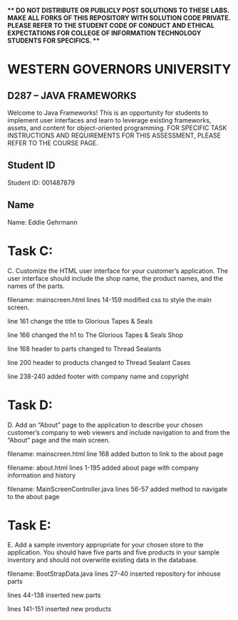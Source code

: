 <strong>** DO NOT DISTRIBUTE OR PUBLICLY POST SOLUTIONS TO THESE LABS. MAKE ALL FORKS OF THIS REPOSITORY WITH SOLUTION CODE PRIVATE. PLEASE REFER TO THE STUDENT CODE OF CONDUCT AND ETHICAL EXPECTATIONS FOR COLLEGE OF INFORMATION TECHNOLOGY STUDENTS FOR SPECIFICS. ** </strong>

# WESTERN GOVERNORS UNIVERSITY 
## D287 – JAVA FRAMEWORKS
Welcome to Java Frameworks! This is an opportunity for students to implement user interfaces and learn to leverage existing frameworks, assets, and content for object-oriented programming.
FOR SPECIFIC TASK INSTRUCTIONS AND REQUIREMENTS FOR THIS ASSESSMENT, PLEASE REFER TO THE COURSE PAGE.
## Student ID
Student ID: 001487879
## Name
Name: Eddie Gehrmann

# Task C:
C. Customize the HTML user interface for your customer’s application. The user interface should include the shop name, the product names, and the names of the parts.

filename: mainscreen.html
lines 14-159 modified css to style the main screen.

line 161 change the title to Glorious Tapes & Seals

line 166 changed the h1 to The Glorious Tapes & Seals Shop

line 168 header to parts changed to Thread Sealants

line 200 header to products changed to Thread Sealant Cases

line 238-240 added footer with company name and copyright

# Task D:
D. Add an “About” page to the application to describe your chosen customer’s company to web viewers and include navigation to and from the “About” page and the main screen.

filename: mainscreen.html
line 168 added button to link to the about page

filename: about.html
lines 1-195 added about page with company information and history

filename: MainScreenController.java
lines 56-57 added method to navigate to the about page

# Task E:
E. Add a sample inventory appropriate for your chosen store to the application. You should have five parts and five products in your sample inventory and should not overwrite existing data in the database.

filename: BootStrapData.java
lines 27-40 inserted repository for inhouse parts

lines 44-138 inserted new parts

lines 141-151 inserted new products


